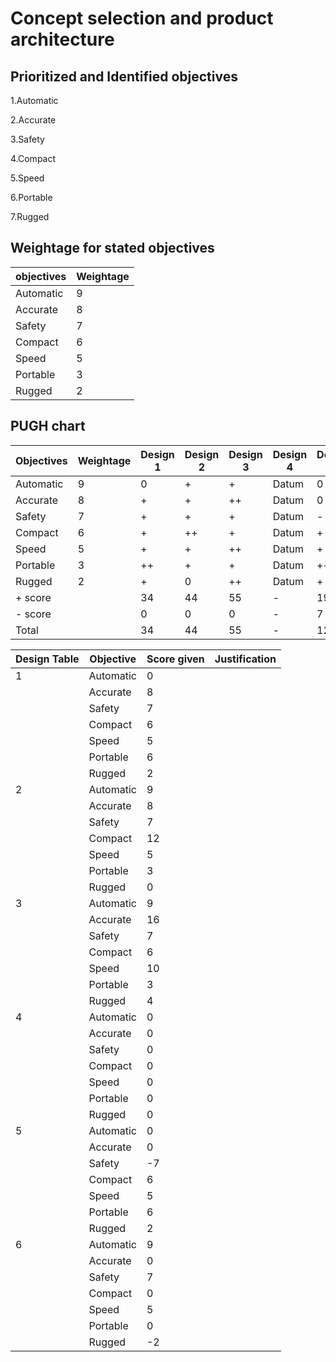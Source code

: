 # Concept selection and product architecture

## Prioritized and Identified objectives

1.Automatic

2.Accurate

3.Safety

4.Compact

5.Speed

6.Portable

7.Rugged

## Weightage for stated objectives

|objectives|Weightage|
|-|-|
|Automatic|9|
|Accurate|8|
|Safety|7|
|Compact|6|
|Speed|5|
|Portable|3|
|Rugged|2|

## PUGH chart

|Objectives|Weightage|Design 1|Design 2|Design 3|Design 4|Design 5|Design 6|
|-|-|-|-|-|-|-|-|
|Automatic|9|0|+|+|Datum|0|+|
|Accurate|8|+|+|++|Datum|0|0|
|Safety|7|+|+|+|Datum|-|+|
|Compact|6|+|++|+|Datum|+|0|
|Speed|5|+|+|++|Datum|+|+|
|Portable|3|++|+|+|Datum|++|0|
|Rugged|2|+|0|++|Datum|+|-|
|+ score||34|44|55|-|19|21|
|- score||0|0|0|-|7|2|
|Total||34|44|55|-|12|19|

|Design Table|Objective|Score given|Justification|
|-|-|-|-|
|1|Automatic|0|
||Accurate|8|
||Safety|7|
||Compact|6|
||Speed|5|
||Portable|6|
||Rugged|2|
|2|Automatic|9|
||Accurate|8|
||Safety|7|
||Compact|12|
||Speed|5|
||Portable|3|
||Rugged|0|
|3|Automatic|9|
||Accurate|16|
||Safety|7|
||Compact|6|
||Speed|10|
||Portable|3|
||Rugged|4|
|4|Automatic|0|
||Accurate|0|
||Safety|0|
||Compact|0|
||Speed|0|
||Portable|0|
||Rugged|0|
|5|Automatic|0|
||Accurate|0|
||Safety|-7|
||Compact|6|
||Speed|5|
||Portable|6|
||Rugged|2|
|6|Automatic|9|
||Accurate|0|
||Safety|7|
||Compact|0|
||Speed|5|
||Portable|0|
||Rugged|-2|